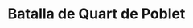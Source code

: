 ﻿---
title: "Batalla de Quart de Poblet"
permalink: periodes_500.html
layout: periode
dataInici: 1094-10-21
sidebar: periodes
pares:
  - 469:
    title: "Reconquista"
    dataInici: "(722)"
    dataFi: "(1492)"

fills:
jocsPrincipals:
jocsEscenaris:
jocsEpoca:
  - title: "La Reconquista: Edad Media S.VIII – XV"
    bggId: 120423
    escenari: "Quart"

jocsEpocaEscenaris:
---
